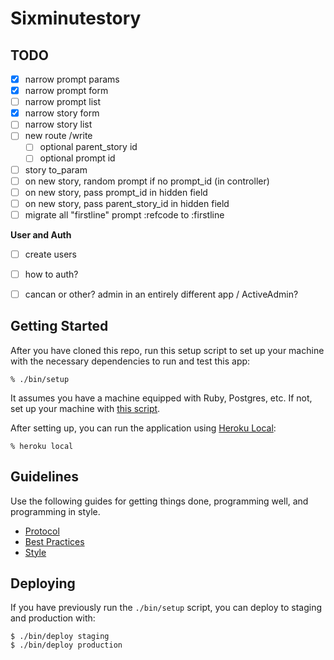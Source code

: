 # Sixminutestory

## TODO
- [x] narrow prompt params
- [x] narrow prompt form
- [ ] narrow prompt list
- [x] narrow story form
- [ ] narrow story list
- [ ] new route /write
	- [ ] optional parent_story id
	- [ ] optional prompt id
- [ ] story to_param
- [ ] on new story, random prompt if no prompt_id (in controller)
- [ ] on new story, pass prompt_id in hidden field
- [ ] on new story, pass parent_story_id in hidden field
- [ ] migrate all "firstline" prompt :refcode to :firstline

__User and Auth__
- [ ] create users
- [ ] how to auth?
- [ ] cancan or other? admin in an entirely different app / ActiveAdmin?


## Getting Started

After you have cloned this repo, run this setup script to set up your machine
with the necessary dependencies to run and test this app:

    % ./bin/setup

It assumes you have a machine equipped with Ruby, Postgres, etc. If not, set up
your machine with [this script].

[this script]: https://github.com/thoughtbot/laptop

After setting up, you can run the application using [Heroku Local]:

    % heroku local

[Heroku Local]: https://devcenter.heroku.com/articles/heroku-local

## Guidelines

Use the following guides for getting things done, programming well, and
programming in style.

* [Protocol](http://github.com/thoughtbot/guides/blob/master/protocol)
* [Best Practices](http://github.com/thoughtbot/guides/blob/master/best-practices)
* [Style](http://github.com/thoughtbot/guides/blob/master/style)

## Deploying

If you have previously run the `./bin/setup` script,
you can deploy to staging and production with:

    $ ./bin/deploy staging
    $ ./bin/deploy production
